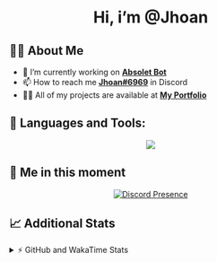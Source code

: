 <h1 align="center">Hi, i’m @Jhoan</h1>

## 🙋‍♂️ About Me

- 🔭 I’m currently working on **[Absolet Bot](https://strider.cloud)**
- 📫 How to reach me **[Jhoan#6969](https://jhoan.monster/)** in Discord
- 👨‍💻 All of my projects are available at **[My Portfolio](https://jhoan.monster)**

## 🚀 Languages and Tools:
<p align="center">
  <a href="https://skillicons.dev">
    <img src="https://skillicons.dev/icons?i=js,ts,html,css,bootstrap,nodejs,express,vscode,neovim,vim,atom,cloudflare,git,github,discord,bots,linux,mongodb,nginx,redis,wordpress,heroku&perline=11" />
  </a>
</p>
  
## 👤 Me in this moment
<p align="center">
    <a href="https://discord.com/users/612460795124776960" target="_blank" rel="nofollow">
        <img src="https://lanyard-profile-readme.vercel.app/api/612460795124776960?idleMessage=Probably%20coding%20Absolet..." alt="Discord Presence" align="center">
    </a>
</p>

## 📈 Additional Stats
<details>
    <summary>⚡ GitHub and WakaTime Stats</summary>
    <br/>

<!--START_SECTION:waka-->
![Code Time](http://img.shields.io/badge/Code%20Time-427%20hrs%2039%20mins-blue)

**🐱 My GitHub Data** 

> 🏆 844 Contributions in the Year 2022
 > 
> 📦 60.2 kB Used in GitHub's Storage 
 > 
> 💼 Opted to Hire
 > 
> 📜 4 Public Repositories 
 > 
> 🔑 32 Private Repositories  
 > 
**I'm an Early 🐤** 

```text
🌞 Morning    66 commits     ██░░░░░░░░░░░░░░░░░░░░░░░   9.39% 
🌆 Daytime    329 commits    ███████████░░░░░░░░░░░░░░   46.8% 
🌃 Evening    279 commits    ██████████░░░░░░░░░░░░░░░   39.69% 
🌙 Night      29 commits     █░░░░░░░░░░░░░░░░░░░░░░░░   4.13%

```
📅 **I'm Most Productive on Wednesday** 

```text
Monday       125 commits    ████░░░░░░░░░░░░░░░░░░░░░   17.78% 
Tuesday      110 commits    ████░░░░░░░░░░░░░░░░░░░░░   15.65% 
Wednesday    136 commits    ████░░░░░░░░░░░░░░░░░░░░░   19.35% 
Thursday     64 commits     ██░░░░░░░░░░░░░░░░░░░░░░░   9.1% 
Friday       68 commits     ██░░░░░░░░░░░░░░░░░░░░░░░   9.67% 
Saturday     126 commits    ████░░░░░░░░░░░░░░░░░░░░░   17.92% 
Sunday       74 commits     ██░░░░░░░░░░░░░░░░░░░░░░░   10.53%

```


📊 **This Week I Spent My Time On** 

```text
⌚︎ Time Zone: America/Bogota

💬 Programming Languages: 
JavaScript               12 hrs 2 mins       ██████████████████░░░░░░░   75.29% 
EJS                      1 hr 51 mins        ███░░░░░░░░░░░░░░░░░░░░░░   11.61% 
YAML                     1 hr 11 mins        █░░░░░░░░░░░░░░░░░░░░░░░░   7.47% 
JSON                     27 mins             ░░░░░░░░░░░░░░░░░░░░░░░░░   2.91% 
TypeScript               25 mins             ░░░░░░░░░░░░░░░░░░░░░░░░░   2.7%

🔥 Editors: 
VS Code                  16 hrs              █████████████████████████   100.0%

🐱‍💻 Projects: 
Absolet-Bot              10 hrs 42 mins      ████████████████░░░░░░░░░   66.88% 
bloom-security           2 hrs 44 mins       ████░░░░░░░░░░░░░░░░░░░░░   17.09% 
Strider-System           2 hrs 21 mins       ███░░░░░░░░░░░░░░░░░░░░░░   14.75% 
Absolet-Bot-2.5          10 mins             ░░░░░░░░░░░░░░░░░░░░░░░░░   1.05% 
a                        2 mins              ░░░░░░░░░░░░░░░░░░░░░░░░░   0.23%

💻 Operating System: 
Linux                    16 hrs              █████████████████████████   100.0%

```

**I Mostly Code in JavaScript** 

```text
JavaScript               15 repos            ████████████████░░░░░░░░░   65.22% 
Java                     3 repos             ███░░░░░░░░░░░░░░░░░░░░░░   13.04% 
CSS                      2 repos             ██░░░░░░░░░░░░░░░░░░░░░░░   8.7% 
TypeScript               1 repo              █░░░░░░░░░░░░░░░░░░░░░░░░   4.35% 
Shell                    1 repo              █░░░░░░░░░░░░░░░░░░░░░░░░   4.35%

```



 Last Updated on 16/09/2022 14:49:30 UTC
<!--END_SECTION:waka-->
</details>
